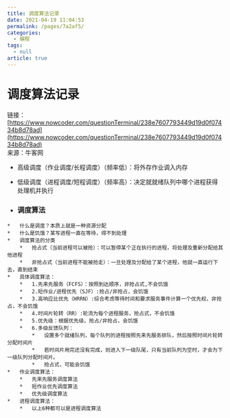 ```yaml
---
title: 调度算法记录
date: 2021-04-19 11:04:53
permalink: /pages/7a2af5/
categories: 
  - 编程
tags: 
  - null
article: true
---
```

# 调度算法记录  

链接：[https://www.nowcoder.com/questionTerminal/238e7607793449d19d0f07434b8d78ad](https://www.nowcoder.com/questionTerminal/238e7607793449d19d0f07434b8d78ad)    
来源：牛客网    
    
*   高级调度（作业调度/长程调度）（频率低）：将外存作业调入内存    
*   低级调度（进程调度/短程调度）（频率高）：决定就就绪队列中哪个进程获得处理机并执行    
    
 *   ### 调度算法    
    
    *   什么是调度？本质上就是一种资源分配    
    *   什么是饥饿？某写进程一直在等待，得不到处理    
    *   调度算法的分类    
        *   抢占式（当前进程可以被抢）：可以暂停某个正在执行的进程，将处理及重新分配给其他进程    
        *   非抢占式（当前进程不能被抢走）：一旦处理及分配给了某个进程，他就一直运行下去，直到结束    
    *   具体调度算法：    
        *   1.先来先服务（FCFS）：按照到达顺序，非抢占式,不会饥饿    
        *   2.短作业/进程优先（SJF）:抢占/非抢占，会饥饿    
        *   3.高响应比优先（HRRN）:综合考虑等待时间和要求服务事件计算一个优先权，非抢占，不会饥饿    
        *   4.时间片轮转（RR）:轮流为每个进程服务，抢占式，不会饥饿    
        *   5.优先级：根据优先级，抢占/非抢占，会饥饿    
        *   6.多级反馈队列：    
            *   设置多个就绪队列，每个队列的进程按照先来先服务排队，然后按照时间片轮转分配时间片    
            *   若时间片用完还没有完成，则进入下一级队尾，只有当前队列为空时，才会为下一级队列分配时间片。    
            *   抢占式，可能会饥饿    
    *   作业调度算法：    
        *   先来先服务调度算法    
        *   短作业优先调度算法    
        *   优先级调度算法    
    *   进程调度算法：    
        *   以上6种都可以是进程调度算法    
